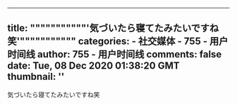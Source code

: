 
---
title: """""""""""'気づいたら寝てたみたいですね笑'"""""""""""
categories: 
    - 社交媒体
    - 755 - 用户时间线
author: 755 - 用户时间线
comments: false
date: Tue, 08 Dec 2020 01:38:20 GMT
thumbnail: ''
---

<div>   
<p>気づいたら寝てたみたいですね笑</p>  
</div>
            